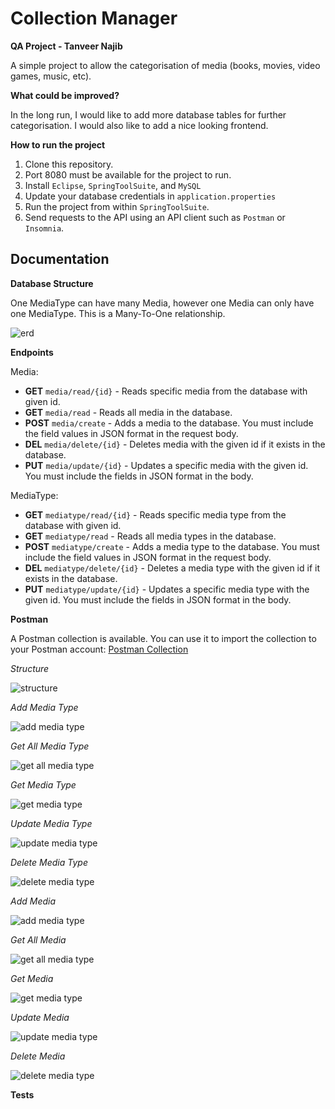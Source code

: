 # Collection Manager

**QA Project - Tanveer Najib**

A simple project to allow the categorisation of media (books, movies, video games, music, etc).

**What could be improved?**

In the long run, I would like to add more database tables for further categorisation. I would also like to add a nice looking frontend.

**How to run the project**

1. Clone this repository.
2. Port 8080 must be available for the project to run.
3. Install `Eclipse`, `SpringToolSuite`, and `MySQL`
4. Update your database credentials in `application.properties`
5. Run the project from within `SpringToolSuite`.
6. Send requests to the API using an API client such as `Postman` or `Insomnia`.

## Documentation

**Database Structure**

One MediaType can have many Media, however one Media can only have one MediaType. This is a Many-To-One relationship.

![erd](images/erd.png)

**Endpoints**

Media:
- **GET** `media/read/{id}` - Reads specific media from the database with given id.
- **GET** `media/read` - Reads all media in the database.
- **POST** `media/create` - Adds a media to the database. You must include the field values in JSON format in the request body.
- **DEL** `media/delete/{id}` - Deletes media with the given id if it exists in the database.
- **PUT** `media/update/{id}` - Updates a specific media with the given id. You must include the fields in JSON format in the body.

MediaType:
- **GET** `mediatype/read/{id}` - Reads specific media type from the database with given id.
- **GET** `mediatype/read` - Reads all media types in the database.
- **POST** `mediatype/create` - Adds a media type to the database. You must include the field values in JSON format in the request body.
- **DEL** `mediatype/delete/{id}` - Deletes a media type with the given id if it exists in the database.
- **PUT** `mediatype/update/{id}` - Updates a specific media type with the given id. You must include the fields in JSON format in the body.

**Postman**

A Postman collection is available. You can use it to import the collection to your Postman account: [Postman Collection](Collection-Manager.postman_collection.json)

*Structure*

![structure](images/postman/structure.png)

*Add Media Type*

![add media type](images/postman/addmediatype.png)

*Get All Media Type*

![get all media type](images/postman/getallmediatype.png)

*Get Media Type*

![get media type](images/postman/getmediatype.png)

*Update Media Type*

![update media type](images/postman/updatemediatype.png)

*Delete Media Type*

![delete media type](images/postman/deletemediatype.png)

*Add Media*

![add media type](images/postman/addmedia.png)

*Get All Media*

![get all media type](images/postman/getallmedia.png)

*Get Media*

![get media type](images/postman/getmedia.png)

*Update Media*

![update media type](images/postman/updatemedia.png)

*Delete Media*

![delete media type](images/postman/deletemedia.png)

**Tests**
